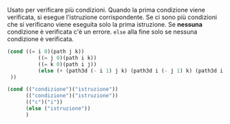 Usato per verificare più condizioni. Quando la prima condizione viene verificata, si esegue l'istruzione corrispondente. Se ci sono più condizioni che si verificano viene eseguita solo la prima istruzione. Se **nessuna** condizione è verificata c'è un errore. 
``else`` alla fine solo se nessuna condizione è verificata. 

```scheme
(cond ((= i 0)(path j k))
          ((= j 0)(path i k))
          ((= k 0)(path i j))
          (else (+ (path3d (- i 1) j k) (path3d i (- j 1) k) (path3d i j (- k 1)))
 ))
```

```scheme
(cond (("condizione")("istruzione"))
	  (("condizione")("istruzione"))
	  (("c")("i"))
	  (else ("istruzione"))
	  )
```


